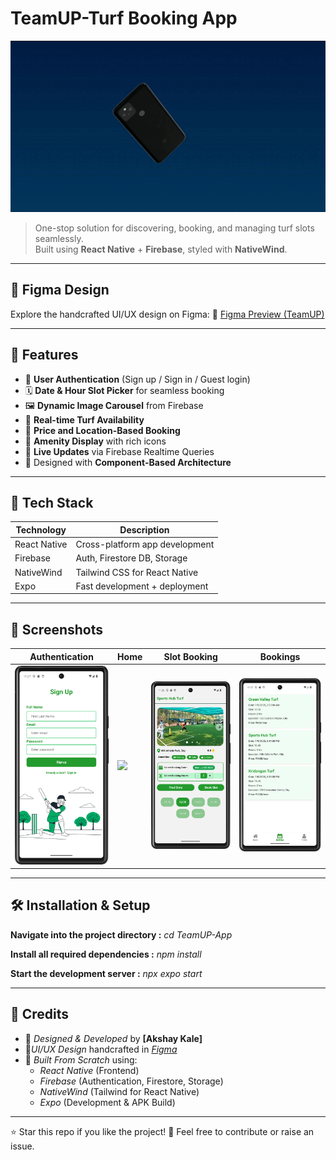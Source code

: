 # TeamUP-Turf Booking App 
![App Preview](assets/images/preview.gif)

> One-stop solution for discovering, booking, and managing turf slots seamlessly.  
> Built using **React Native** + **Firebase**, styled with **NativeWind**.

---
## 🔗 Figma Design

Explore the handcrafted UI/UX design on Figma:
🎨 [Figma Preview (TeamUP)](https://n9.cl/twtxnz)

---
## 📱 Features

- 🔐 **User Authentication** (Sign up / Sign in / Guest login)
- 🗓️ **Date & Hour Slot Picker** for seamless booking
- 🖼️ **Dynamic Image Carousel** from Firebase
- 🎯 **Real-time Turf Availability**
- 💸 **Price and Location-Based Booking**
- 🧰 **Amenity Display** with rich icons
- 🔄 **Live Updates** via Firebase Realtime Queries
- 🧪 Designed with **Component-Based Architecture**

---
## 🚀 Tech Stack

| Technology     | Description                     |
|----------------|---------------------------------|
| React Native   | Cross-platform app development  |
| Firebase       | Auth, Firestore DB, Storage     |
| NativeWind     | Tailwind CSS for React Native   |
| Expo           | Fast development + deployment   |

---
## 📸 Screenshots

| Authentication | Home | Slot Booking | Bookings |
|----------------|------|--------------|----------|
| <img src="./assets/images/First.png" width="200"/> | <img src="./assets/images/Home.png" width="200"/> | <img src="./assets/images/BookSlot.png" width="200"/> | <img src="./assets/images/Bookings.png" width="200"/> |
---
## 🛠 Installation & Setup

**Navigate into the project directory :**
*cd TeamUP-App*

**Install all required dependencies :**
*npm install*

**Start the development server :**
*npx expo start*

---
## 🌟 Credits

- 🔧 *Designed & Developed* by **[Akshay Kale]**
- 🎨*UI/UX Design* handcrafted in *[Figma](https://n9.cl/twtxnz)*
- 📲 *Built From Scratch* using:
  - *React Native* (Frontend)
  - *Firebase* (Authentication, Firestore, Storage)
  - *NativeWind* (Tailwind for React Native)
  - *Expo* (Development & APK Build)
---
⭐ Star this repo if you like the project!
💬 Feel free to contribute or raise an issue.
